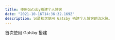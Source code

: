 ```yaml
---
title: 使用Gatsby搭建个人博客
date: "2021-10-16T14:36:32.169Z"
description: 记录初次使用 Gatsby 搭建个人博客的流水账。
---
```

首次使用 Gatsby 搭建